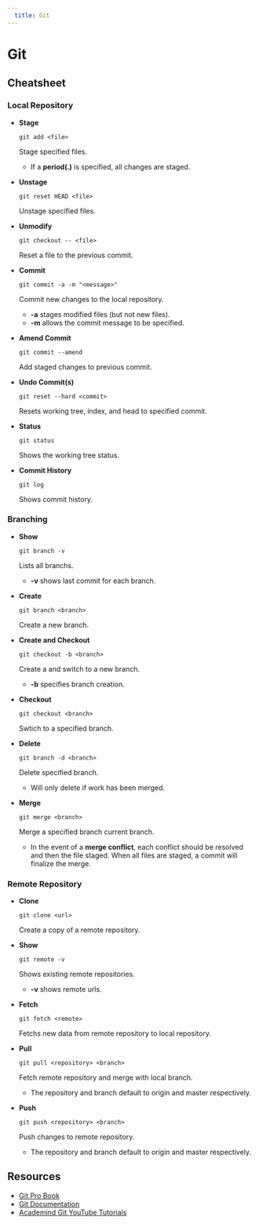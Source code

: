 ```yaml
---
  title: Git
---
```


# Git

## Cheatsheet

### Local Repository

* **Stage**

  `git add <file>`

  Stage specified files.
  * If a **period(.)** is specified, all changes are staged.

* **Unstage**

  `git reset HEAD <file>`

  Unstage specified files.

* **Unmodify**

  `git checkout -- <file>`

  Reset a file to the previous commit.

* **Commit**

  `git commit -a -m "<message>"`

  Commit new changes to the local repository.
  * **-a** stages modified files (but not new files).
  * **-m** allows the commit message to be specified.

* **Amend Commit**

  `git commit --amend`

  Add staged changes to previous commit.

* **Undo Commit(s)**

  `git reset --hard <commit>`

  Resets working tree, index, and head to specified commit.

* **Status**

  `git status`

  Shows the working tree status.

* **Commit History**

  `git log`

  Shows commit history.

### Branching

* **Show**

  `git branch -v`

  Lists all branchs.
  * **-v** shows last commit for each branch.

* **Create**

  `git branch <branch>`

  Create a new branch.

* **Create and Checkout**

  `git checkout -b <branch>`

  Create a and switch to a new branch.
  * **-b** specifies branch creation.

* **Checkout**

  `git checkout <branch>`

  Swtich to a specified branch.

* **Delete**

  `git branch -d <branch>`

  Delete specified branch.
  * Will only delete if work has been merged.

* **Merge**

  `git merge <branch>`

  Merge a specified branch current branch.
  * In the event of a **merge conflict**, each conflict should be resolved and then the file staged. When all files are staged, a commit will finalize the merge.

### Remote Repository

* **Clone**

  `git clone <url>`

  Create a copy of a remote repository.

* **Show**

  `git remote -v`

  Shows existing remote repositories.
  * **-v** shows remote urls.

* **Fetch**

  `git fetch <remote>`

  Fetchs new data from remote repository to local repository.

* **Pull**

  `git pull <repository> <branch>`

  Fetch remote repository and merge with local branch.
  * The repository and branch default to origin and master respectively.

* **Push**

  `git push <repository> <branch>`

  Push changes to remote repository.
  * The repository and branch default to origin and master respectively.

## Resources
* [Git Pro Book](https://git-scm.com/book/en/v2)
* [Git Documentation](https://git-scm.com/docs)
* [Academind Git YouTube Tutorials](https://www.youtube.com/watch?v=_OZVJpLHUaI&list=PL55RiY5tL51poFMpbva1IqfO-pylwSNsN)